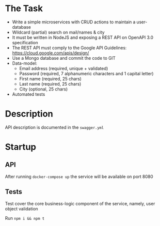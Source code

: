 # The Task
- Write a simple microservices with CRUD actions to maintain a user-database
- Wildcard (partial) search on mail/names & city
- It must be written in NodeJS and exposing a REST API on OpenAPI 3.0 specification
- The REST API must comply to the Google API Guidelines: https://cloud.google.com/apis/design/
- Use a Mongo database and commit the code to GIT
- Data-model:
    - Email address (required, unique + validated)
    - Password (required, 7 alphanumeric characters and 1 capital letter)
    - First name (required, 25 chars)
    - Last name (required, 25 chars)
    - City (optional, 25 chars)
- Automated tests

# Description
API description is documented in the `swagger.yml`

# Startup

## API
After running ``docker-compose up`` the service will be available on port 8080

## Tests

Test cover the core business-logic component of the service, namely,
user object validation

Run `npm i && npm t`